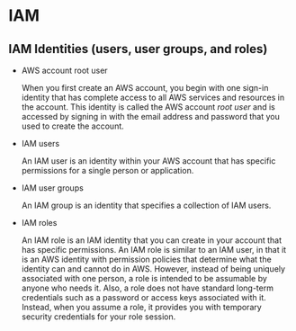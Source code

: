 # IAM

## IAM Identities (users, user groups, and roles)

- AWS account root user

    When you first create an AWS account, you begin with one sign-in identity that has complete access to all AWS services and resources in the account. This identity is called the AWS account *root user* and is accessed by signing in with the email address and password that you used to create the account.

- IAM users

    An IAM user is an identity within your AWS account that has specific permissions for a single person or application.

- IAM user groups

    An IAM group is an identity that specifies a collection of IAM users.

- IAM roles

    An IAM role is an IAM identity that you can create in your account that has specific permissions. An IAM role is similar to an IAM user, in that it is an AWS identity with permission policies that determine what the identity can and cannot do in AWS. However, instead of being uniquely associated with one person, a role is intended to be assumable by anyone who needs it. Also, a role does not have standard long-term credentials such as a password or access keys associated with it. Instead, when you assume a role, it provides you with temporary security credentials for your role session.

